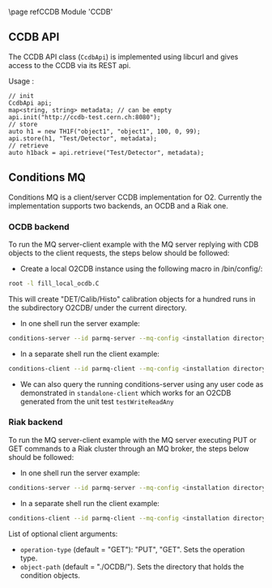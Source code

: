 \page refCCDB Module 'CCDB'

## CCDB API

The CCDB API class (`CcdbApi`) is implemented using libcurl and gives
access to the CCDB via its REST api.

Usage :
```
// init
CcdbApi api;
map<string, string> metadata; // can be empty
api.init("http://ccdb-test.cern.ch:8080");
// store
auto h1 = new TH1F("object1", "object1", 100, 0, 99);
api.store(h1, "Test/Detector", metadata);
// retrieve
auto h1back = api.retrieve("Test/Detector", metadata);

```

## Conditions MQ

Conditions MQ is a client/server CCDB implementation for O2. Currently the implementation supports two backends, an OCDB and a Riak one.

### OCDB backend

To run the MQ server-client example with the MQ server replying with CDB objects to the client requests, the steps below should be followed:

* Create a local O2CDB instance using the following macro in <installation directory>/bin/config/:

```bash
root -l fill_local_ocdb.C
```

This will create "DET/Calib/Histo" calibration objects for a hundred runs in the subdirectory O2CDB/ under the current directory.

* In one shell run the server example:

```bash
conditions-server --id parmq-server --mq-config <installation directory>/bin/config/conditions-server.json --first-input-name local://<installation directory>/bin/config/O2CDB --first-input-type OCDB
```

* In a separate shell run the client example:

```bash
conditions-client --id parmq-client --mq-config <installation directory>/bin/config/conditions-client.json --data-source OCDB --object-path <installation directory>/bin/config/O2CDB
```

* We can also query the running conditions-server using any user code as
  demonstrated in `standalone-client` which works for an O2CDB
  generated from the unit test `testWriteReadAny`

### Riak backend

To run the MQ server-client example with the MQ server executing PUT or GET commands to a Riak cluster through an MQ broker, the steps below should be followed:

* In one shell run the server example:

```bash
conditions-server --id parmq-server --mq-config <installation directory>/bin/config/conditions-server.json
```

* In a separate shell run the client example:

```bash
conditions-client --id parmq-client --mq-config <installation directory>/bin/config/conditions-client.json --data-source Riak
```

List of optional client arguments:

- `operation-type` (default = "GET"): "PUT", "GET". Sets the operation type.
- `object-path` (default = "./OCDB/"). Sets the directory that holds the condition objects.
